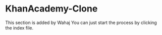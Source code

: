 # KhanAcademy-Clone

This section is added by Wahaj 
You can just start the process by clicking the index file.
